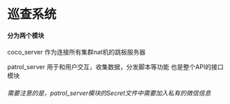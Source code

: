 # 巡查系统

#### 分为两个模块
coco_server 作为连接所有集群nat机的跳板服务器

patrol_server 用于和用户交互，收集数据，分发脚本等功能
也是整个API的接口模块

###### 需要注意的是，patrol_server模块的Secret文件中需要加入私有的微信信息